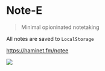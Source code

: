 #  Note-E

 > Minimal opioninated notetaking

All notes are saved to `LocalStorage`

https://haminet.fm/notee

![](https://i.ibb.co/rtP9T67/image.png)
